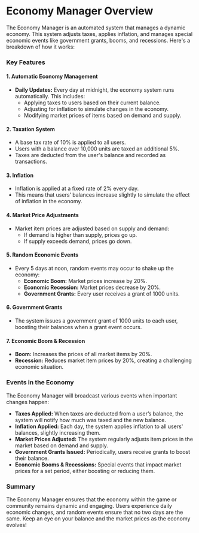 <h1 style="align: center">Economy Manager Overview</h1>

The Economy Manager is an automated system that manages a dynamic economy. This system adjusts taxes, applies inflation, and manages special economic events like government grants, booms, and recessions. Here's a breakdown of how it works:

### Key Features

#### 1. **Automatic Economy Management**
   - **Daily Updates:** Every day at midnight, the economy system runs automatically. This includes:
     - Applying taxes to users based on their current balance.
     - Adjusting for inflation to simulate changes in the economy.
     - Modifying market prices of items based on demand and supply.

#### 2. **Taxation System**
   - A base tax rate of 10% is applied to all users.
   - Users with a balance over 10,000 units are taxed an additional 5%.
   - Taxes are deducted from the user's balance and recorded as transactions.

#### 3. **Inflation**
   - Inflation is applied at a fixed rate of 2% every day.
   - This means that users’ balances increase slightly to simulate the effect of inflation in the economy.

#### 4. **Market Price Adjustments**
   - Market item prices are adjusted based on supply and demand:
     - If demand is higher than supply, prices go up.
     - If supply exceeds demand, prices go down.

#### 5. **Random Economic Events**
   - Every 5 days at noon, random events may occur to shake up the economy:
     - **Economic Boom:** Market prices increase by 20%.
     - **Economic Recession:** Market prices decrease by 20%.
     - **Government Grants:** Every user receives a grant of 1000 units.

#### 6. **Government Grants**
   - The system issues a government grant of 1000 units to each user, boosting their balances when a grant event occurs.

#### 7. **Economic Boom & Recession**
   - **Boom:** Increases the prices of all market items by 20%.
   - **Recession:** Reduces market item prices by 20%, creating a challenging economic situation.

### Events in the Economy

The Economy Manager will broadcast various events when important changes happen:

- **Taxes Applied:** When taxes are deducted from a user’s balance, the system will notify how much was taxed and the new balance.
- **Inflation Applied:** Each day, the system applies inflation to all users' balances, slightly increasing them.
- **Market Prices Adjusted:** The system regularly adjusts item prices in the market based on demand and supply.
- **Government Grants Issued:** Periodically, users receive grants to boost their balance.
- **Economic Booms & Recessions:** Special events that impact market prices for a set period, either boosting or reducing them.

### Summary
The Economy Manager ensures that the economy within the game or community remains dynamic and engaging. Users experience daily economic changes, and random events ensure that no two days are the same. Keep an eye on your balance and the market prices as the economy evolves!


